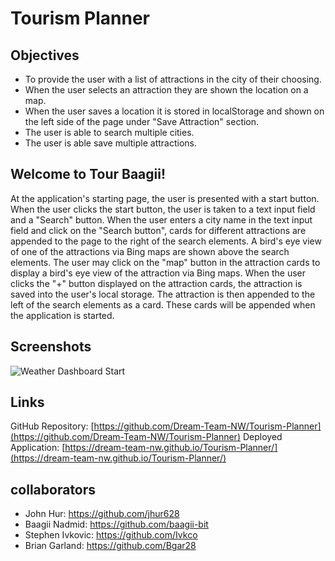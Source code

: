 # Tourism Planner

## Objectives
- To provide the user with a list of attractions in the city of their choosing.
- When the user selects an attraction they are shown the location on a map.
- When the user saves a location it is stored in localStorage and shown on the left side of the page under "Save Attraction" section.
- The user is able to search multiple cities.
- The user is able save multiple attractions.

## Welcome to Tour Baagii!
At the application's starting page, the user is presented with a start button. When the user clicks the start button, the user is taken to a text input field and a "Search" button.
When the user enters a city name in the text input field and click on the "Search button", cards for different attractions are appended to the page to the right of the search elements. A bird's eye view of one of the attractions via Bing maps are shown above the search elements. The user may click on the "map" button in the attraction cards to display a bird's eye view of the attraction via Bing maps.
When the user clicks the "+" button displayed on the attraction cards, the attraction is saved into the user's local storage. The attraction is then appended to the left of the search elements as a card. These cards will be appended when the application is started.

## Screenshots
![Weather Dashboard Start](./assets/images/weatherDash1.jpg)
## Links

GitHub Repository: [https://github.com/Dream-Team-NW/Tourism-Planner](https://github.com/Dream-Team-NW/Tourism-Planner)
Deployed Application: [https://dream-team-nw.github.io/Tourism-Planner/](https://dream-team-nw.github.io/Tourism-Planner/)

## collaborators
 - John Hur: https://github.com/jhur628
 - Baagii Nadmid: https://github.com/baagii-bit
 - Stephen Ivkovic: https://github.com/Ivkco
 - Brian Garland: https://github.com/Bgar28
